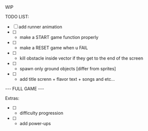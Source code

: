 WIP

TODO LIST:
* [ ]  add runner animation
* [ ] - make a START game function properly
* [ ] - make a RESET game when u FAIL
* [ ] - kill obstacle inside vector if they get to the end of the screen
* [ ] - spawn only ground objects [differ from sprites]
* [ ] - add title screnn + flavor text + songs and etc...

--- FULL GAME ---

Extras:
* [ ] - difficulty progression
* [ ] - add power-ups